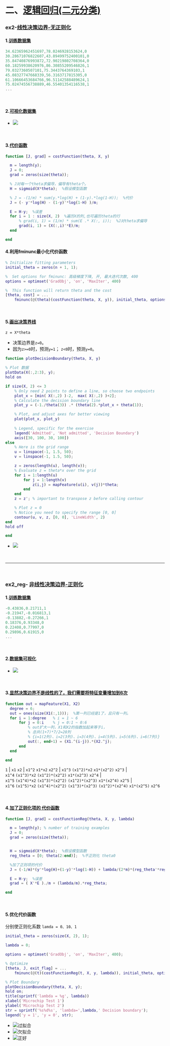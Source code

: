 # 二、[逻辑回归(二元分类)](https://github.com/MeiMeng/ML-AndrewNG/tree/master/ML_ex2)
### ex2-[线性决策边界-无正则化](https://github.com/MeiMeng/ML-AndrewNG/blob/master/ML_ex2/ex2.m)
#### 1.[训练数据集](https://github.com/MeiMeng/ML-AndrewNG/blob/master/ML_ex2/ex2data1.txt)
```matlab
34.62365962451697,78.0246928153624,0
30.28671076822607,43.89499752400101,0
35.84740876993872,72.90219802708364,0
60.18259938620976,86.30855209546826,1
79.0327360507101,75.3443764369103,1
45.08327747668339,56.3163717815305,0
61.10666453684766,96.51142588489624,1
75.02474556738889,46.55401354116538,1
...
```

&nbsp;
&nbsp;

#### 2.[可视化数据集](https://github.com/MeiMeng/ML-AndrewNG/blob/master/ML_ex2/plotData.m)
- ![](https://upload-images.jianshu.io/upload_images/6065021-3aa97fa938a1466e.png?imageMogr2/auto-orient/strip%7CimageView2/2/w/1240)

&nbsp;
&nbsp;

#### 3.[代价函数](https://github.com/MeiMeng/ML-AndrewNG/blob/master/ML_ex2/costFunction.m)
```matlab
function [J, grad] = costFunction(theta, X, y)

  m = length(y); 
  J = 0;
  grad = zeros(size(theta));

  % J对每一个theta求偏导，偏导有theta个。
  H = sigmoid(X*theta);  %假设模型函数

  % J = -(1/m) * sum(y.*log(H) + (1-y).*log(1-H));  %代价
  J = (- y'*log(H) - (1-y)'*log(1-H) )/m;

  E = H-y;  %误差
  for i = 1 : size(X, 2)  %遍历X的列,也可遍历theta的行
      % grad(i, 1) = (1/m) * sum(E .* X(:, i));  %J对theta求偏导
      grad(i, 1) = (X(:,i)'*E)/m;
  end

end
```

#### 4.利用fminunc最小化代价函数
```matlab
% Initialize fitting parameters
initial_theta = zeros(n + 1, 1);

%  Set options for fminunc: 高级梯度下降, 开, 最大迭代次数, 400
options = optimset('GradObj', 'on', 'MaxIter', 400)

%  This function will return theta and the cost 
[theta, cost] = ...
	fminunc(@(theta)(costFunction(theta, X, y)), initial_theta, options);
```

&nbsp;
&nbsp;

#### 5.[画出决策界线](https://github.com/MeiMeng/ML-AndrewNG/blob/master/ML_ex2/plotDecisionBoundary.m)
`z = X*theta`
- 决策边界是`z=0`。
- 因为`z>=0`时，预测`y=1`； `z<0`时，预测`y=0`。
```matlab
function plotDecisionBoundary(theta, X, y)

% Plot 数据
plotData(X(:,2:3), y);
hold on

if size(X, 2) <= 3
    % Only need 2 points to define a line, so choose two endpoints
    plot_x = [min( X(:,2) )-2,  max( X(:,2) )+2];
    % Calculate the decision boundary line
    plot_y = (-1./theta(3)) .* (theta(2).*plot_x + theta(1));

    % Plot, and adjust axes for better viewing
    plot(plot_x, plot_y)
    
    % Legend, specific for the exercise
    legend('Admitted', 'Not admitted', 'Decision Boundary')
    axis([30, 100, 30, 100])
else
    % Here is the grid range
    u = linspace(-1, 1.5, 50);
    v = linspace(-1, 1.5, 50);

    z = zeros(length(u), length(v));
    % Evaluate z = theta*x over the grid
    for i = 1:length(u)
        for j = 1:length(v)
            z(i,j) = mapFeature(u(i), v(j))*theta;
        end
    end
    z = z'; % important to transpose z before calling contour

    % Plot z = 0
    % Notice you need to specify the range [0, 0]
    contour(u, v, z, [0, 0], 'LineWidth', 2)
end
hold off

end
```
- ![](https://upload-images.jianshu.io/upload_images/6065021-2196c74eb6ff1cb7.png?imageMogr2/auto-orient/strip%7CimageView2/2/w/1240)

&nbsp;
&nbsp;

---

&nbsp;
&nbsp;

### ex2_reg- [非线性决策边界-正则化](https://github.com/MeiMeng/ML-AndrewNG/blob/master/ML_ex2/ex2_reg.m)
#### 1.[训练数据集](https://github.com/MeiMeng/ML-AndrewNG/blob/master/ML_ex2/ex2data2.txt)
```matlab
-0.43836,0.21711,1
-0.21947,-0.016813,1
-0.13882,-0.27266,1
0.18376,0.93348,0
0.22408,0.77997,0
0.29896,0.61915,0
...
```

&nbsp;
&nbsp;

#### 2.[数据集可视化](https://github.com/MeiMeng/ML-AndrewNG/blob/master/ML_ex2/plotData.m)
- ![](https://upload-images.jianshu.io/upload_images/6065021-72b093dbddb435ef.png?imageMogr2/auto-orient/strip%7CimageView2/2/w/1240)

&nbsp;
&nbsp;

#### 3.[显然决策边界不是线性的了，我们需要将特征变量增加到6次](https://github.com/MeiMeng/ML-AndrewNG/blob/master/ML_ex2/mapFeature.m)
```matlab
function out = mapFeature(X1, X2)
  degree = 6;
  out = ones(size(X1(:,1)));  %第一列已经是1了，且只有一列。
  for i = 1:degree   % i = 1 ~ 6
      for j = 0:i    % j = 0:1 ~ 0:6
          % out扩大一列，X1和X2的指数加起来等于i，
          % 总共(1+7)*7/2=28列
          % {i=1(2列)、i=2(3列)、i=3(4列)、i=4(5列)、i=5(6列)、i=6(7列)}
          out(:, end+1) = (X1.^(i-j)).*(X2.^j);  
      end
  end

end
```
`1`  |   `x1`  `x2`  |   `x1^2`  `x1*x2`  `x2^2`  |   `x1^3`   `(x1^2)*x2`   `x1*(x2^2)`   `x2^3`   |  
   `x1^4`  `(x1^3)*x2`   `(x1^2)*(x2^2)`   `x1*(x2^3)`    `x2^4`     |   
  `x1^5`   `(x1^4)*x2`   `(x1^3)*(x2^2)`   `(x1^2)*(x2^3)`   `x1*(x2^4)`   `x2^5`    |  
 `x1^6`   `(x1^5)*x2`   `(x1^4)*(x2^2)`   `(x1^3)*(x2^3)`   `(x1^2)*(x2^4)`   `x1*(x2^5)`    `x2^6`  

&nbsp;
&nbsp;

#### 4.[加了正则化项的 代价函数](https://github.com/MeiMeng/ML-AndrewNG/blob/master/ML_ex2/costFunctionReg.m)
```matlab
function [J, grad] = costFunctionReg(theta, X, y, lambda)

  m = length(y); % number of training examples
  J = 0;
  grad = zeros(size(theta));


  H = sigmoid(X*theta);  %假设模型函数
  reg_theta = [0; theta(2:end)];  %不正则化 theta0

  %加了正则项的代价
  J = (-1/m)*(y'*log(H)+(1-y)'*log(1-H)) + lambda/(2*m)*(reg_theta'*reg_theta);  

  E = H-y;  %误差
  grad = ( X'*E )./m + (lambda/m).*reg_theta;

end
```

&nbsp;
&nbsp;

#### 5.优化代价函数
分别使正则化系数 `lamda = 0、10、1`
```matlab
initial_theta = zeros(size(X, 2), 1);

lambda = 0;

options = optimset('GradObj', 'on', 'MaxIter', 400);

% Optimize
[theta, J, exit_flag] = ...
	fminunc(@(t)(costFunctionReg(t, X, y, lambda)), initial_theta, options);

% Plot Boundary
plotDecisionBoundary(theta, X, y);
hold on;
title(sprintf('lambda = %g', lambda))
xlabel('Microchip Test 1')
ylabel('Microchip Test 2')
str = sprintf('%s%d%s', 'lambda=',lambda,' Decision boundary');
legend('y = 1', 'y = 0', str);
```
- ![过拟合](https://upload-images.jianshu.io/upload_images/6065021-4fc6fb5fb7681670.png?imageMogr2/auto-orient/strip%7CimageView2/2/w/1240)
- ![欠拟合](https://upload-images.jianshu.io/upload_images/6065021-bb9d443ca342009e.png?imageMogr2/auto-orient/strip%7CimageView2/2/w/1240)
- ![正好](https://upload-images.jianshu.io/upload_images/6065021-56eb30cb03447da3.png?imageMogr2/auto-orient/strip%7CimageView2/2/w/1240)


